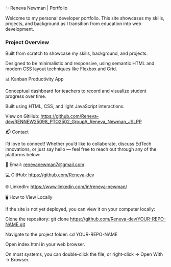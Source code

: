✨ Reneva Newman | Portfolio

Welcome to my personal developer portfolio. This site showcases my skills, projects, and background as I transition from education into web development.  



### Project Overview

Built from scratch to showcase my skills, background, and projects.

Designed to be minimalistic and responsive, using semantic HTML and modern CSS layout techniques like Flexbox and Grid.


📊 Kanban Productivity App

Conceptual dashboard for teachers to record and visualize student progress over time.

Built using HTML, CSS, and light JavaScript interactions.

View on GitHub: https://github.com/Reneva-dev/RENNEW25098_PTO2502_GroupA_Reneva_Newman_JSLPP


📬 Contact

I’d love to connect! Whether you’d like to collaborate, discuss EdTech innovations, or just say hello — feel free to reach out through any of the platforms below:

📧 Email: renevanewman7@gmail.com

💻 GitHub: https://github.com/Reneva-dev

🌐 LinkedIn: https://www.linkedin.com/in/reneva-newman/


🖥️ How to View Locally

If the site is not yet deployed, you can view it on your computer locally:

Clone the repository:
git clone https://github.com/Reneva-dev/YOUR-REPO-NAME.git

Navigate to the project folder:
cd YOUR-REPO-NAME

Open index.html in your web browser.

On most systems, you can double-click the file, or right-click → Open With → Browser.


